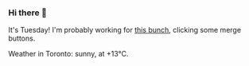 ### Hi there :wave:

It's Tuesday! I'm probably working for [this bunch](https://github.com/kohofinancial), clicking some merge buttons.

Weather in Toronto: sunny, at +13°C.
